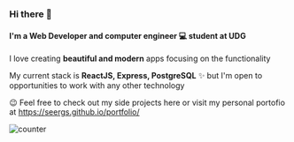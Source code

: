 ### Hi there 👋

#### I'm a Web Developer and computer engineer 💻 student at UDG

I love creating __beautiful and modern__ apps focusing on the functionality

My current stack is __ReactJS, Express, PostgreSQL__ ✨ but I'm open to opportunities to work with any other technology

😉 Feel free to check out my side projects here or visit my personal portofio at https://seergs.github.io/portfolio/

![counter](https://eni83qn191s858f.m.pipedream.net)
